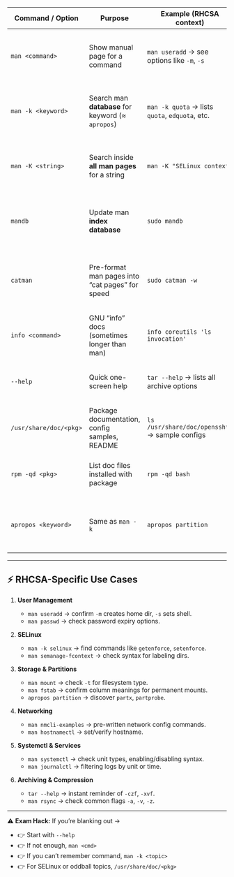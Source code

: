
| Command / Option       | Purpose                                           | Example (RHCSA context)                         | When to Use                                                  |
| ---------------------- | ------------------------------------------------- | ----------------------------------------------- | ------------------------------------------------------------ |
| `man <command>`        | Show manual page for a command                    | `man useradd` → see options like `-m`, `-s`     | Need exact syntax before adding a user                       |
| `man -k <keyword>`     | Search man **database** for keyword (≈ `apropos`) | `man -k quota` → lists `quota`, `edquota`, etc. | When you *know the topic* but not the command name           |
| `man -K <string>`      | Search inside **all man pages** for a string      | `man -K "SELinux context"`                      | When keyword search fails; exhaustive fallback               |
| `mandb`                | Update man **index database**                     | `sudo mandb`                                    | Run after installing packages so `man -k` finds new commands |
| `catman`               | Pre-format man pages into “cat pages” for speed   | `sudo catman -w`                                | Rarely needed now; ignore unless asked in theory             |
| `info <command>`       | GNU “info” docs (sometimes longer than man)       | `info coreutils 'ls invocation'`                | When `man ls` is too short; deeper dive                      |
| `--help`               | Quick one-screen help                             | `tar --help` → lists all archive options        | For fast reminders in the exam (less scrolling)              |
| `/usr/share/doc/<pkg>` | Package documentation, config samples, README     | `ls /usr/share/doc/openssh*/` → sample configs  | Use when you need config file examples                       |
| `rpm -qd <pkg>`        | List doc files installed with package             | `rpm -qd bash`                                  | To find docs if unsure where they are                        |
| `apropos <keyword>`    | Same as `man -k`                                  | `apropos partition`                             | Find related commands (`fdisk`, `partprobe`, etc.)           |

---

## ⚡ RHCSA-Specific Use Cases

1. **User Management**

   * `man useradd` → confirm `-m` creates home dir, `-s` sets shell.
   * `man passwd` → check password expiry options.

2. **SELinux**

   * `man -k selinux` → find commands like `getenforce`, `setenforce`.
   * `man semanage-fcontext` → check syntax for labeling dirs.

3. **Storage & Partitions**

   * `man mount` → check `-t` for filesystem type.
   * `man fstab` → confirm column meanings for permanent mounts.
   * `apropos partition` → discover `partx`, `partprobe`.

4. **Networking**

   * `man nmcli-examples` → pre-written network config commands.
   * `man hostnamectl` → set/verify hostname.

5. **Systemctl & Services**

   * `man systemctl` → check unit types, enabling/disabling syntax.
   * `man journalctl` → filtering logs by unit or time.

6. **Archiving & Compression**

   * `tar --help` → instant reminder of `-czf`, `-xvf`.
   * `man rsync` → check common flags `-a`, `-v`, `-z`.

---

⚠️ **Exam Hack:**
If you’re blanking out →
- 👉 Start with `--help`
- 👉 If not enough, `man <cmd>`
- 👉 If you can’t remember command, `man -k <topic>`
- 👉 For SELinux or oddball topics, `/usr/share/doc/<pkg>`
